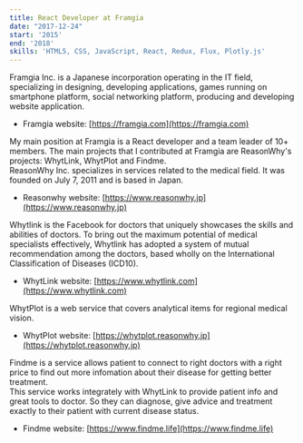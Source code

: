 ```yaml
---
title: React Developer at Framgia
date: "2017-12-24"
start: '2015'
end: '2018'
skills: 'HTML5, CSS, JavaScript, React, Redux, Flux, Plotly.js'
---
```


Framgia Inc. is a Japanese incorporation operating in the IT field, specializing in designing, developing applications, games running on smartphone platform, social networking platform, producing and developing website application.

* Framgia website: [https://framgia.com](https://framgia.com)

My main position at Framgia is a React developer and a team leader of 10+ members.
The main projects that I contributed at Framgia are ReasonWhy's projects: WhytLink, WhytPlot and Findme.
<br/>ReasonWhy Inc. specializes in services related to the medical field. It was founded on July 7, 2011 and is based in Japan.

* Reasonwhy website: [https://www.reasonwhy.jp](https://www.reasonwhy.jp)

Whytlink is the Facebook for doctors that uniquely showcases the skills and abilities of doctors. To bring out the maximum potential of medical specialists effectively, Whytlink has adopted a system of mutual recommendation among the doctors, based wholly on the International Classification of Diseases (ICD10).

* WhytLink website: [https://www.whytlink.com](https://www.whytlink.com)

WhytPlot is a web service that covers analytical items for regional medical vision.

* WhytPlot website: [https://whytplot.reasonwhy.jp](https://whytplot.reasonwhy.jp)

Findme is a service allows patient to connect to right doctors with a right price to find out more infomation about their disease for getting better treatment.
<br/>This service works integrately with WhytLink to provide patient info and great tools to doctor. So they can diagnose, give advice and treatment exactly to their patient with current disease status.

* Findme website: [https://www.findme.life](https://www.findme.life)
